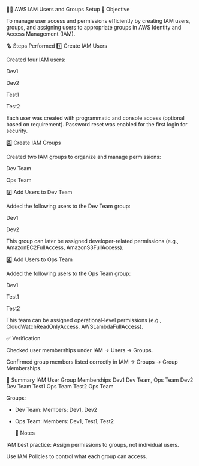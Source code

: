 🧑‍💻 AWS IAM Users and Groups Setup
🎯 Objective

To manage user access and permissions efficiently by creating IAM users, groups, and assigning users to appropriate groups in AWS Identity and Access Management (IAM).

🪜 Steps Performed
1️⃣ Create IAM Users

Created four IAM users:

Dev1

Dev2

Test1

Test2

Each user was created with programmatic and console access (optional based on requirement).
Password reset was enabled for the first login for security.

2️⃣ Create IAM Groups

Created two IAM groups to organize and manage permissions:

Dev Team

Ops Team

3️⃣ Add Users to Dev Team

Added the following users to the Dev Team group:

Dev1

Dev2

This group can later be assigned developer-related permissions (e.g., AmazonEC2FullAccess, AmazonS3FullAccess).

4️⃣ Add Users to Ops Team

Added the following users to the Ops Team group:

Dev1

Test1

Test2

This team can be assigned operational-level permissions (e.g., CloudWatchReadOnlyAccess, AWSLambdaFullAccess).

✅ Verification

Checked user memberships under IAM → Users → Groups.

Confirmed group members listed correctly in IAM → Groups → Group Memberships.

📘 Summary
IAM User	Group Memberships
Dev1	Dev Team, Ops Team
Dev2	Dev Team
Test1	Ops Team
Test2	Ops Team


Groups:
  - Dev Team:
      Members: Dev1, Dev2
  - Ops Team:
      Members: Dev1, Test1, Test2

    🧾 Notes

IAM best practice: Assign permissions to groups, not individual users.

Use IAM Policies to control what each group can access.

